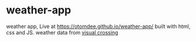 # weather-app
weather app, Live at <a>https://otomdee.github.io/weather-app/</a> built with html, css and JS.
weather data from <a href="https://www.visualcrossing.com/weather/weather-data-services">visual crossing</a>